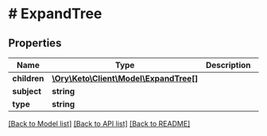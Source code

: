 # # ExpandTree

## Properties

Name | Type | Description | Notes
------------ | ------------- | ------------- | -------------
**children** | [**\Ory\Keto\Client\Model\ExpandTree[]**](ExpandTree.md) |  | [optional]
**subject** | **string** |  |
**type** | **string** |  |

[[Back to Model list]](../../README.md#models) [[Back to API list]](../../README.md#endpoints) [[Back to README]](../../README.md)
